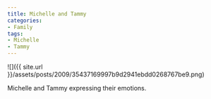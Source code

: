 ```yaml
---
title: Michelle and Tammy
categories:
- Family
tags:
- Michelle
- Tammy
---
```


![]({{ site.url }}/assets/posts/2009/35437169997b9d2941ebdd0268767be9.png)
  



Michelle and Tammy expressing their emotions.
